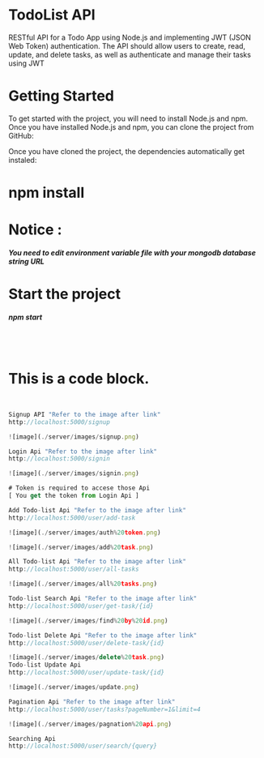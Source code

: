 # TodoList API
RESTful API for a Todo App using Node.js and implementing JWT (JSON Web Token)
authentication. The API should allow users to create, read, update, and delete tasks, as well as authenticate and manage their
tasks using JWT

# Getting Started

To get started with the project, you will need to install Node.js and npm. Once you have installed Node.js and npm,
you can clone the project from GitHub:

Once you have cloned the project,  the dependencies automatically get instaled:

# npm install

# Notice :
<h5> You need to edit environment variable file with your mongodb database string URL </h5>

# Start the project

<h5> <em> npm start </em> </h5>

<br></br>

# This is a code block.

```js


Signup API "Refer to the image after link"
http://localhost:5000/signup 

![image](./server/images/signup.png)

Login Api "Refer to the image after link"
http://localhost:5000/signin 

![image](./server/images/signin.png)

# Token is required to accese those Api 
[ You get the token from Login Api ]

Add Todo-list Api "Refer to the image after link"
http://localhost:5000/user/add-task

![image](./server/images/auth%20token.png)

![image](./server/images/add%20task.png)

All Todo-list Api "Refer to the image after link"
http://localhost:5000/user/all-tasks 

![image](./server/images/all%20tasks.png)

Todo-list Search Api "Refer to the image after link"
http://localhost:5000/user/get-task/{id}

![image](./server/images/find%20by%20id.png)

Todo-list Delete Api "Refer to the image after link"
http://localhost:5000/user/delete-task/{id}

![image](./server/images/delete%20task.png)
Todo-list Update Api
http://localhost:5000/user/update-task/{id}

![image](./server/images/update.png)

Pagination Api "Refer to the image after link"
http://localhost:5000/user/tasks?pageNumber=1&limit=4

![image](./server/images/pagnation%20api.png)

Searching Api
http://localhost:5000/user/search/{query}



